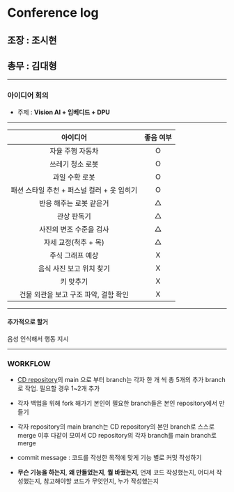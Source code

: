 # Conference log

## 조장 : 조시현

## 총무 : 김대형

---

### 아이디어 회의

-   주제 : **Vision AI + 임베디드 + DPU**

---

|                  아이디어                  | 좋음 여부 |
| :----------------------------------------: | :-------: |
|              자율 주행 자동차              |     O     |
|              쓰레기 청소 로봇              |     O     |
|               과일 수확 로봇               |     O     |
| 패션 스타일 추천 + 퍼스널 컬러 + 옷 입히기 |     O     |
|          반응 해주는 로봇 같은거           |  &#9651;  |
|                관상 판독기                 |  &#9651;  |
|          사진의 변조 수준을 검사           |  &#9651;  |
|            자세 교정(척추 + 목)            |  &#9651;  |
|              주식 그래프 예상              |     X     |
|          음식 사진 보고 위치 찾기          |     X     |
|                 키 맞추기                  |     X     |
|   건물 외관을 보고 구조 파악, 결함 확인    |     X     |

---

#### 추가적으로 할거

음성 인식해서 행동 지시

---

### WORKFLOW

-   [CD repository](https://github.com/Cap-di/Capstone_design)의 main 으로 부터 branch는 각자 한 개 씩 총 5개의 추가 branch 로 작업. 필요할 경우 1~2개 추가

-   각자 백업을 위해
    fork 해가기
    본인이 필요한 branch들은 본인 repository에서 만들기

-   각자 repository의 main branch는 CD repository의 본인 branch로 스스로 merge
    이후 다같이 모여서 CD repository의 각자 branch를 main branch로 merge

-   commit message : 코드를 작성한 목적에 맞게 기능 별로 커밋 작성하기

-   **무슨 기능을 하는지**, **왜 만들었는지**, **뭘 바궜는지**, 언제 코드 작성했는지, 어디서 작성했는지, 참고해야할 코드가 무엇인지, 누가 작성했는지
